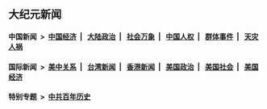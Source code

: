 ## 大纪元新闻

#### 中国新闻 &nbsp;>&nbsp; [中国经济](indexes/ncid283/README.md?05050845) &nbsp;| &nbsp; [大陆政治](indexes/ncid277/README.md?05050845) &nbsp;| &nbsp; [社会万象](indexes/ncid282/README.md?05050845) &nbsp;| &nbsp; [中国人权](indexes/ncid278/README.md?05050845) &nbsp;| &nbsp; [群体事件](indexes/ncid279/README.md?05050845) &nbsp;| &nbsp; [天灾人祸](indexes/ncid280/README.md?05050845)

#### 国际新闻 &nbsp;>&nbsp; [美中关系](indexes/nf1412576/README.md?05050845) &nbsp;| &nbsp; [台湾新闻](indexes/ncid1349361/README.md?05050845) &nbsp;| &nbsp; [香港新闻](indexes/ncid1349362/README.md?05050845) &nbsp;| &nbsp; [美国政治](indexes/ncid1078159/README.md?05050845) &nbsp;| &nbsp; [美国社会](indexes/ncid1078160/README.md?05050845) &nbsp;| &nbsp; [美国经济](indexes/ncid1078158/README.md?05050845)

#### 特别专题 &nbsp;>&nbsp; [中共百年历史](https://github.com/epoch-news/epoch-special/blob/master/README.md?05050845)  
